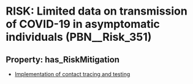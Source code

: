 # RISK: __Limited data on transmission of COVID-19 in asymptomatic individuals__ (PBN__Risk_351)

## Property: has_RiskMitigation

* [Implementation of contact tracing and testing](PBN__RiskMitigation_462)

